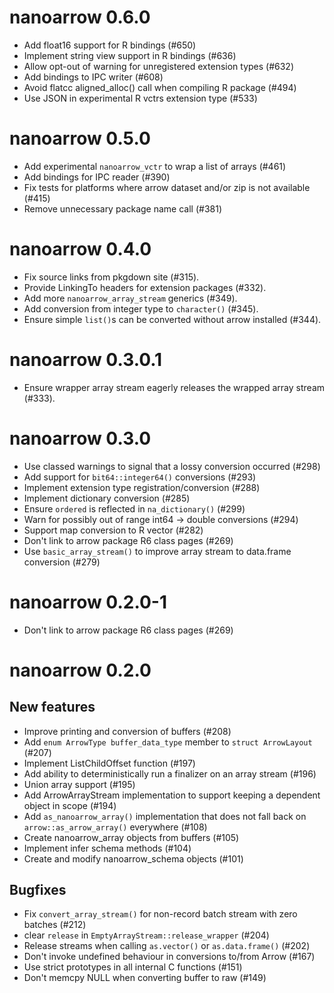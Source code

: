 <!---
  Licensed to the Apache Software Foundation (ASF) under one
  or more contributor license agreements.  See the NOTICE file
  distributed with this work for additional information
  regarding copyright ownership.  The ASF licenses this file
  to you under the Apache License, Version 2.0 (the
  "License"); you may not use this file except in compliance
  with the License.  You may obtain a copy of the License at

    http://www.apache.org/licenses/LICENSE-2.0

  Unless required by applicable law or agreed to in writing,
  software distributed under the License is distributed on an
  "AS IS" BASIS, WITHOUT WARRANTIES OR CONDITIONS OF ANY
  KIND, either express or implied.  See the License for the
  specific language governing permissions and limitations
  under the License.
-->

# nanoarrow 0.6.0

- Add float16 support for R bindings (#650)
- Implement string view support in R bindings (#636)
- Allow opt-out of warning for unregistered extension types (#632)
- Add bindings to IPC writer (#608)
- Avoid flatcc aligned_alloc() call when compiling R package (#494)
- Use JSON in experimental R vctrs extension type (#533)

# nanoarrow 0.5.0

- Add experimental `nanoarrow_vctr` to wrap a list of arrays (#461)
- Add bindings for IPC reader (#390)
- Fix tests for platforms where arrow dataset and/or zip is not available (#415)
- Remove unnecessary package name call (#381)

# nanoarrow 0.4.0

- Fix source links from pkgdown site (#315).
- Provide LinkingTo headers for extension packages (#332).
- Add more `nanoarrow_array_stream` generics (#349).
- Add conversion from integer type to `character()` (#345).
- Ensure simple `list()`s can be converted without arrow installed (#344).

# nanoarrow 0.3.0.1

- Ensure wrapper array stream eagerly releases the wrapped array stream (#333).

# nanoarrow 0.3.0

- Use classed warnings to signal that a lossy conversion occurred
  (#298)
- Add support for `bit64::integer64()` conversions (#293)
- Implement extension type registration/conversion  (#288)
- Implement dictionary conversion (#285)
- Ensure `ordered` is reflected in `na_dictionary()` (#299)
- Warn for possibly out of range int64 -> double conversions (#294)
- Support map conversion to R vector (#282)
- Don't link to arrow package R6 class pages (#269)
- Use `basic_array_stream()` to improve array stream to data.frame
  conversion (#279)

# nanoarrow 0.2.0-1

- Don't link to arrow package R6 class pages (#269)

# nanoarrow 0.2.0

## New features

- Improve printing and conversion of buffers (#208)
- Add `enum ArrowType buffer_data_type` member to `struct ArrowLayout` (#207)
- Implement ListChildOffset function (#197)
- Add ability to deterministically run a finalizer on an array stream (#196)
- Union array support (#195)
- Add ArrowArrayStream implementation to support keeping a dependent object in
  scope (#194)
- Add `as_nanoarrow_array()` implementation that does not fall back on
  `arrow::as_arrow_array()` everywhere (#108)
- Create nanoarrow_array objects from buffers (#105)
- Implement infer schema methods (#104)
- Create and modify nanoarrow_schema objects (#101)

## Bugfixes

- Fix `convert_array_stream()` for non-record batch stream with zero batches
  (#212)
- clear `release` in `EmptyArrayStream::release_wrapper` (#204)
- Release streams when calling `as.vector()` or `as.data.frame()` (#202)
- Don't invoke undefined behaviour in conversions to/from Arrow (#167)
- Use strict prototypes in all internal C functions (#151)
- Don't memcpy NULL when converting buffer to raw (#149)
